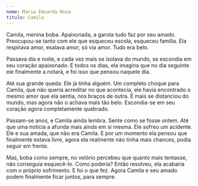 ```yaml
---
nome: Maria Eduarda Nusa
titulo: Camila
---
```


Camila, menina boba. Apaixonada, a garota tudo faz por seu amado. Preocupou-se tanto com ele que esqueceu escola, esqueceu família. Ela respirava amor, exalava amor, só via amor. Tudo era belo.

Passava dia e noite, e cada vez mais se isolava do mundo, se escondia em seu coração apaixonado. E todos os dias, ela imagina que no dia seguinte ele finalmente a notará, e foi isso que pensou naquele dia.

Até sua grande queda. Ele já tinha alguém. Um completo choque para Camila, que não queria acreditar no que acontecia, ele havia encontrado o mesmo amor que ela sentia, nos braços de outra. E mais se distanciou do mundo, mas agora não o achava mais tão belo. Escondia-se em seu coração agora completamente quebrado.

Passam-se anos, e Camila ainda lembra. Sente como se fosse ontem. Até que uma notícia a afunda mais ainda em si mesma. Ele sofreu um acidente. Ele e sua amada, que não era Camila. E por um momento ela pensou que finalmente estava livre, agora ela realmente não tinha mais chances, podia seguir em frente.

Mas, boba como sempre, no velório percebeu que quanto mais tentasse, não conseguia esquecê-lo. Como poderia? Então resolveu, ela acabaria com o próprio sofrimento. E foi o que fez. Agora Camila e seu amado podem finalmente ficar juntos, para sempre.

